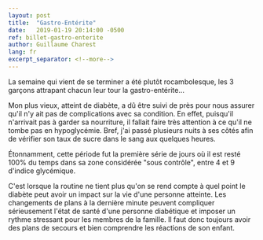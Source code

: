 ```yaml
---
layout: post
title:  "Gastro-Entérite"
date:   2019-01-19 20:14:00 -0500
ref: billet-gastro-enterite
author: Guillaume Charest
lang: fr
excerpt_separator: <!--more-->
---
```

La semaine qui vient de se terminer a été plutôt rocambolesque, les 3 garçons attrapant chacun leur tour la gastro-entérite...
<!--more-->

Mon plus vieux, atteint de diabète, a dû être suivi de près pour nous assurer qu'il n'y ait pas de complications avec sa condition.
En effet, puisqu'il n'arrivait pas à garder sa nourriture, il fallait faire très attention à ce qu'il ne tombe pas en hypoglycémie.
Bref, j'ai passé plusieurs nuits à ses côtés afin de vérifier son taux de sucre dans le sang aux quelques heures.

Étonnamment, cette période fut la première série de jours où il est resté 100% du temps dans sa zone considérée "sous contrôle", entre 4 et 9 d'indice glycémique.

C'est lorsque la routine ne tient plus qu'on se rend compte à quel point le diabète peut avoir un impact sur la vie d'une personne atteinte.
Les changements de plans à la dernière minute peuvent compliquer sérieusement l'état de santé d'une personne diabétique et imposer un rythme stressant pour les membres de la famille.
Il faut donc toujours avoir des plans de secours et bien comprendre les réactions de son enfant.